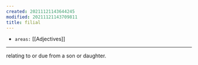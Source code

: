 ```yaml
---
created: 20211121143644245
modified: 20211121143709811
title: filial
---
```


- `areas:` [[Adjectives]]

---

relating to or due from a son or daughter.
